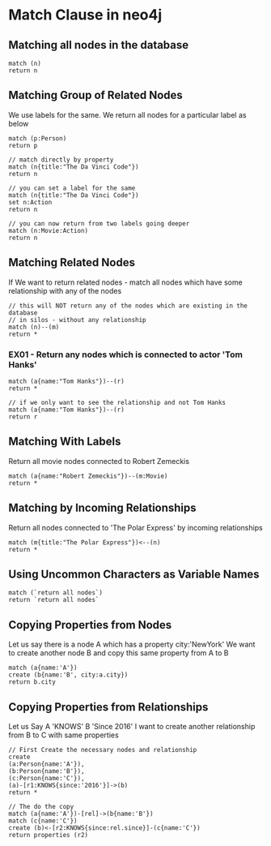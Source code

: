 # Match Clause in neo4j

## Matching all nodes in the database
```
match (n)
return n
```
## Matching Group of Related Nodes
We use labels for the same. We return all nodes for a particular label as below
```
match (p:Person)
return p

// match directly by property
match (n{title:"The Da Vinci Code"})
return n

// you can set a label for the same
match (n{title:"The Da Vinci Code"})
set n:Action
return n

// you can now return from two labels going deeper
match (n:Movie:Action)
return n
```
## Matching Related Nodes
If We want to return related nodes - match all nodes which have some relationship with any of the nodes
```
// this will NOT return any of the nodes which are existing in the database
// in silos - without any relationship
match (n)--(m)
return *
```
### EX01 - Return any nodes which is connected to actor 'Tom Hanks'
```
match (a{name:"Tom Hanks"})--(r)
return *

// if we only want to see the relationship and not Tom Hanks
match (a{name:"Tom Hanks"})--(r)
return r
```
## Matching With Labels
Return all movie nodes connected to Robert Zemeckis
```
match (a{name:"Robert Zemeckis"})--(m:Movie)
return *
```
## Matching by Incoming Relationships
Return all nodes connected to 'The Polar Express' by incoming relationships
```
match (m{title:"The Polar Express"})<--(n)
return *
```
## Using Uncommon Characters as Variable Names
```
match (`return all nodes`)
return `return all nodes`
```
## Copying Properties from Nodes
Let us say there is a node A which has a property city:'NewYork'
We want to create another node B and copy this same property from A to B
```
match (a{name:'A'})
create (b{name:'B', city:a.city})
return b.city
```
## Copying Properties from Relationships
Let us Say A 'KNOWS' B 'Since 2016'
I want to create another relationship from B to C with same properties
```
// First Create the necessary nodes and relationship
create 
(a:Person{name:'A'}),
(b:Person{name:'B'}),
(c:Person{name:'C'}),
(a)-[r1:KNOWS{since:'2016'}]->(b)
return *

// The do the copy
match (a{name:'A'})-[rel]->(b{name:'B'})
match (c{name:'C'})
create (b)<-[r2:KNOWS{since:rel.since}]-(c{name:'C'})
return properties (r2)
```
